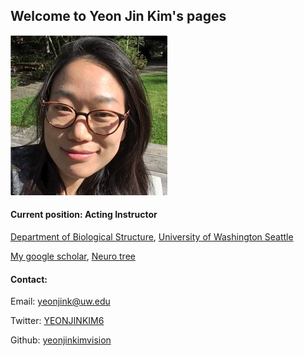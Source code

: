 ## Welcome to Yeon Jin Kim's pages



![Yeon Jin Kim, Ph.D.](https://github.com/yeonjinkimvision/yeonjinkim.github.io/raw/master/yjk.jpg)
#### Current position: Acting Instructor
[Department of Biological Structure](https://depts.washington.edu/biostr/home),
[University of Washington Seattle](https://www.washington.edu/)

[My google scholar](https://scholar.google.ca/citations?user=D4w2Jbec7IMC&hl=en),
[Neuro tree](https://neurotree.org/beta/tree.php?pid=12172)


#### Contact:
Email: yeonjink@uw.edu

Twitter: [YEONJINKIM6](https://twitter.com/YEONJINKIM6)

Github: [yeonjinkimvision](https://github.com/yeonjinkimvision)
